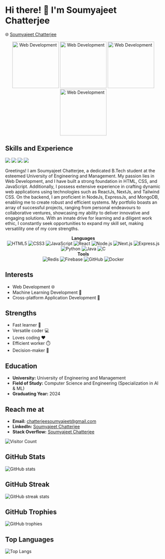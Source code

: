 <!-- Header -->
# Hi there! 👋 I'm Soumyajeet Chatterjee

<!-- Website -->
🌐 [Soumyajeet Chatterjee](https://soumyajeetchatterjee.online)

<p>
  
</p>

<!-- Animated GIFs -->
<p align="center">
  <img src="https://media.giphy.com/media/qgQUggAC3Pfv687qPC/giphy.gif" alt="Web Development" height="150" />
  <img src="https://media.giphy.com/media/SS8CV2rQdlYNLtBCiF/giphy.gif" alt="Web Development" height="150" />
  <img src="https://media.giphy.com/media/SvFocn0wNMx0iv2rYz/giphy.gif" alt="Web Development" height="150" />
  <img src="https://media.giphy.com/media/kH6CqYiquZawmU1HI6/giphy.gif" alt="Web Development" height="150" />
</p>

<!-- Skills and Experience -->
## Skills and Experience

![](https://img.shields.io/badge/Web-Developer-brightgreen) ![](https://img.shields.io/badge/React-Next.js-blueviolet) ![](https://img.shields.io/badge/Cross--Platform--App-React--Native-yellow) ![](https://img.shields.io/badge/Experience-2+yrs-red)

Greetings! I am Soumyajeet Chatterjee, a dedicated B.Tech student at the esteemed University of Engineering and Management. My passion lies in Web Development, and I have built a strong foundation in HTML, CSS, and JavaScript. Additionally, I possess extensive experience in crafting dynamic web applications using technologies such as ReactJs, NextJs, and Tailwind CSS. On the backend, I am proficient in NodeJs, ExpressJs, and MongoDB, enabling me to create robust and efficient systems. My portfolio boasts an array of successful projects, ranging from personal endeavours to collaborative ventures, showcasing my ability to deliver innovative and engaging solutions. With an innate drive for learning and a diligent work ethic, I constantly seek opportunities to expand my skill set, making versatility one of my core strengths.

  <!-- Languages -->
  <div style="flex: 1; text-align: center;">
    <strong>Languages</strong><br/>
    <img src="https://img.shields.io/badge/HTML5-E34F26?style=for-the-badge&logo=html5&logoColor=white" alt="HTML5"> 
    <img src="https://img.shields.io/badge/CSS3-1572B6?style=for-the-badge&logo=css3&logoColor=white" alt="CSS3">
    <img src="https://img.shields.io/badge/JavaScript-F7DF1E?style=for-the-badge&logo=javascript&logoColor=black" alt="JavaScript">
    <img src="https://img.shields.io/badge/React-61DAFB?style=for-the-badge&logo=react&logoColor=white" alt="React">
    <img src="https://img.shields.io/badge/Node.js-339933?style=for-the-badge&logo=node.js&logoColor=white" alt="Node.js">
    <img src="https://img.shields.io/badge/Next.js-000000?style=for-the-badge&logo=next.js&logoColor=white" alt="Next.js">
    <img src="https://img.shields.io/badge/Express.js-000000?style=for-the-badge&logo=express&logoColor=white" alt="Express.js">
    <img src="https://img.shields.io/badge/Python-3776AB?style=for-the-badge&logo=python&logoColor=white" alt="Python">
    <img src="https://img.shields.io/badge/Java-007396?style=for-the-badge&logo=java&logoColor=white" alt="Java">
    <img src="https://img.shields.io/badge/C-00599C?style=for-the-badge&logo=c&logoColor=white" alt="C">
  </div>

  <!-- Tools -->
  <div style="flex: 1; text-align: center;">
    <strong>Tools</strong><br/>
    <img src="https://img.shields.io/badge/Redis-DC382D?style=for-the-badge&logo=redis&logoColor=white" alt="Redis">
    <img src="https://img.shields.io/badge/Firebase-FFCA28?style=for-the-badge&logo=firebase&logoColor=black" alt="Firebase">
    <img src="https://img.shields.io/badge/GitHub-181717?style=for-the-badge&logo=github&logoColor=white" alt="GitHub">
    <img src="https://img.shields.io/badge/Docker-2496ED?style=for-the-badge&logo=docker&logoColor=white" alt="Docker">
  </div>

</div>


<!-- Interests -->
## Interests
- Web Development 🌐
- Machine Learning Development 🤖
- Cross-platform Application Development 📱

<!-- Strengths -->
## Strengths
- Fast learner 🚀
- Versatile coder 💻
- Loves coding ❤️
- Efficient worker ⏱️
- Decision-maker 🤔

<!-- Education -->
## Education
- **University:** University of Engineering and Management
- **Field of Study:** Computer Science and Engineering (Specialization in AI & ML)
- **Graduating Year:** 2024

<!-- Reach me at -->
## Reach me at
- **Email:** chatterjeesoumyajeet@gmail.com
- **LinkedIn:** [Soumyajeet Chatterjee](https://www.linkedin.com/in/soumyajeet-chatterjee-a4095111a)
- **Stack Overflow:** [Soumyajeet Chatterjee](https://stackoverflow.com/users/your-user-id)

<!-- Footer -->
![Visitor Count](https://visitor-badge.glitch.me/badge?page_id=shadytiger008.shadytiger008)

<!-- GitHub Stats -->
## GitHub Stats
![GitHub stats](https://github-readme-stats.vercel.app/api?username=ShadyTiger008&show_icons=true&count_private=true&hide=prs,issues,contribs)

<!-- GitHub Streak -->
## GitHub Streak
![GitHub streak stats](https://github-readme-streak-stats.herokuapp.com/?user=ShadyTiger008)

<!-- GitHub Trophies -->
## GitHub Trophies
![GitHub trophies](https://github-profile-trophy.vercel.app/?username=ShadyTiger008)

<!-- GitHub Top Languages -->
## Top Languages
![Top Langs](https://github-readme-stats.vercel.app/api/top-langs/?username=ShadyTiger008&layout=compact)


